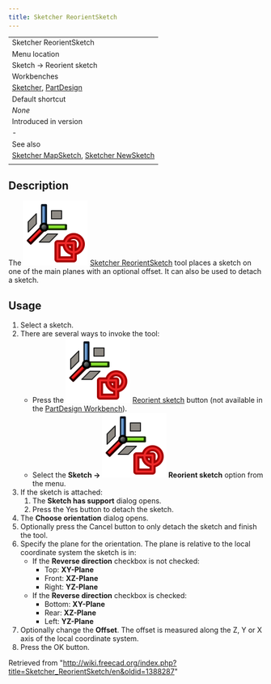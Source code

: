 ```yaml
---
title: Sketcher ReorientSketch
---
```


|                                                                                                                                |
| ------------------------------------------------------------------------------------------------------------------------------ |
| Sketcher ReorientSketch                                                                                                        |
| Menu location                                                                                                                  |
| Sketch → Reorient sketch                                                                                                       |
| Workbenches                                                                                                                    |
| [Sketcher](/Sketcher_Workbench "Sketcher Workbench"), [PartDesign](/PartDesign_Workbench "PartDesign Workbench")               |
| Default shortcut                                                                                                               |
| _None_                                                                                                                         |
| Introduced in version                                                                                                          |
| -                                                                                                                              |
| See also                                                                                                                       |
| [Sketcher MapSketch](/Sketcher_MapSketch "Sketcher MapSketch"), [Sketcher NewSketch](/Sketcher_NewSketch "Sketcher NewSketch") |
|                                                                                                                                |

## Description

The ![](/src/assets/images/Sketcher_ReorientSketch.svg) [Sketcher ReorientSketch](/Sketcher_ReorientSketch "Sketcher ReorientSketch") tool places a sketch on one of the main planes with an optional offset. It can also be used to detach a sketch.

## Usage

1. Select a sketch.
2. There are several ways to invoke the tool:
   - Press the ![](/src/assets/images/Sketcher_ReorientSketch.svg) [Reorient sketch](/Sketcher_ReorientSketch "Sketcher ReorientSketch") button (not available in the [PartDesign Workbench](/PartDesign_Workbench "PartDesign Workbench")).
   - Select the **Sketch → ![](/src/assets/images/Sketcher_ReorientSketch.svg) Reorient sketch** option from the menu.
3. If the sketch is attached:
   1. The **Sketch has support** dialog opens.
   2. Press the Yes button to detach the sketch.
4. The **Choose orientation** dialog opens.
5. Optionally press the Cancel button to only detach the sketch and finish the tool.
6. Specify the plane for the orientation. The plane is relative to the local coordinate system the sketch is in:
   - If the **Reverse direction** checkbox is not checked:
     - Top: **XY-Plane**
     - Front: **XZ-Plane**
     - Right: **YZ-Plane**
   - If the **Reverse direction** checkbox is checked:
     - Bottom: **XY-Plane**
     - Rear: **XZ-Plane**
     - Left: **YZ-Plane**
7. Optionally change the **Offset**. The offset is measured along the Z, Y or X axis of the local coordinate system.
8. Press the OK button.

Retrieved from "<http://wiki.freecad.org/index.php?title=Sketcher_ReorientSketch/en&oldid=1388287>"
